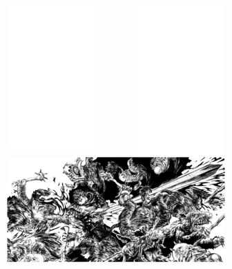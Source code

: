 
<a href="https://github.com/niccolo-fato" target="_blank"> <img align="left" width="40%" src="metrics.svg" display=flex> </a>
<a href="https://anilist.co/user/Nick666/" target="_blank"> <img align="right" width="40%" src="metrics.personal.anilist.svg" alt="cplusplus" display=flex/> </a>
<a><img align="center" width="1000" src="./photos/gatsu2.png"></a>


